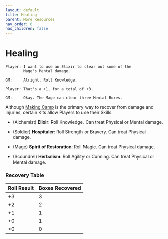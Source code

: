 ```yaml
---
layout: default
title: Healing
parent: More Resources
nav_order: 6
has_children: false
---
```


# Healing

    Player: I want to use an Elixir to clear out some of the
            Mage's Mental damage.

    GM:     Alright. Roll Knowledge.

    Player: That's a +1, for a total of +3.

    GM:     Okay. The Mage can clear three Mental Boxes.

Although [Making Camp](../adventuring/exploration/index.md) is the primary way to recover from damage and injuries, certain Kits allow Players to use their Skills.

-   (Alchemist) **Elixir**: Roll Knowledge. Can treat Physical or Mental damage.

-   (Soldier) **Hospitaler**: Roll Strength or Bravery. Can treat Physical damage.

-   (Mage) **Spirit of Restoration**: Roll Magic. Can treat Physical damage.

-   (Scoundrel) **Herbalism**: Roll Agility or Cunning. Can treat Physical or Mental damage.

### Recovery Table

| Roll Result | Boxes Recovered |
| ----------- | --------------- |
| +3          | 3               |
| +2          | 2               |
| +1          | 1               |
| +0          | 1               |
| <0          | 0               |

